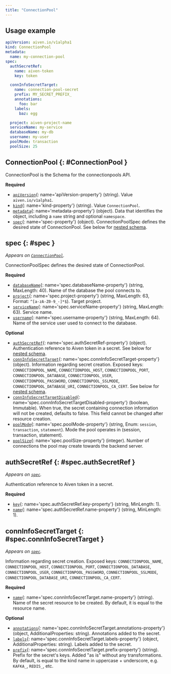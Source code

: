 ```yaml
---
title: "ConnectionPool"
---
```


## Usage example

```yaml
apiVersion: aiven.io/v1alpha1
kind: ConnectionPool
metadata:
  name: my-connection-pool
spec:
  authSecretRef:
    name: aiven-token
    key: token

  connInfoSecretTarget:
    name: connection-pool-secret
    prefix: MY_SECRET_PREFIX_
    annotations:
      foo: bar
    labels:
      baz: egg

  project: aiven-project-name
  serviceName: my-service
  databaseName: my-db
  username: my-user
  poolMode: transaction
  poolSize: 25
```

## ConnectionPool {: #ConnectionPool }

ConnectionPool is the Schema for the connectionpools API.

**Required**

- [`apiVersion`](#apiVersion-property){: name='apiVersion-property'} (string). Value `aiven.io/v1alpha1`.
- [`kind`](#kind-property){: name='kind-property'} (string). Value `ConnectionPool`.
- [`metadata`](#metadata-property){: name='metadata-property'} (object). Data that identifies the object, including a `name` string and optional `namespace`.
- [`spec`](#spec-property){: name='spec-property'} (object). ConnectionPoolSpec defines the desired state of ConnectionPool. See below for [nested schema](#spec).

## spec {: #spec }

_Appears on [`ConnectionPool`](#ConnectionPool)._

ConnectionPoolSpec defines the desired state of ConnectionPool.

**Required**

- [`databaseName`](#spec.databaseName-property){: name='spec.databaseName-property'} (string, MaxLength: 40). Name of the database the pool connects to.
- [`project`](#spec.project-property){: name='spec.project-property'} (string, MaxLength: 63, Format: `^[a-zA-Z0-9_-]*$`). Target project.
- [`serviceName`](#spec.serviceName-property){: name='spec.serviceName-property'} (string, MaxLength: 63). Service name.
- [`username`](#spec.username-property){: name='spec.username-property'} (string, MaxLength: 64). Name of the service user used to connect to the database.

**Optional**

- [`authSecretRef`](#spec.authSecretRef-property){: name='spec.authSecretRef-property'} (object). Authentication reference to Aiven token in a secret. See below for [nested schema](#spec.authSecretRef).
- [`connInfoSecretTarget`](#spec.connInfoSecretTarget-property){: name='spec.connInfoSecretTarget-property'} (object). Information regarding secret creation. Exposed keys: `CONNECTIONPOOL_NAME`, `CONNECTIONPOOL_HOST`, `CONNECTIONPOOL_PORT`, `CONNECTIONPOOL_DATABASE`, `CONNECTIONPOOL_USER`, `CONNECTIONPOOL_PASSWORD`, `CONNECTIONPOOL_SSLMODE`, `CONNECTIONPOOL_DATABASE_URI`, `CONNECTIONPOOL_CA_CERT`. See below for [nested schema](#spec.connInfoSecretTarget).
- [`connInfoSecretTargetDisabled`](#spec.connInfoSecretTargetDisabled-property){: name='spec.connInfoSecretTargetDisabled-property'} (boolean, Immutable). When true, the secret containing connection information will not be created, defaults to false. This field cannot be changed after resource creation.
- [`poolMode`](#spec.poolMode-property){: name='spec.poolMode-property'} (string, Enum: `session`, `transaction`, `statement`). Mode the pool operates in (session, transaction, statement).
- [`poolSize`](#spec.poolSize-property){: name='spec.poolSize-property'} (integer). Number of connections the pool may create towards the backend server.

## authSecretRef {: #spec.authSecretRef }

_Appears on [`spec`](#spec)._

Authentication reference to Aiven token in a secret.

**Required**

- [`key`](#spec.authSecretRef.key-property){: name='spec.authSecretRef.key-property'} (string, MinLength: 1).
- [`name`](#spec.authSecretRef.name-property){: name='spec.authSecretRef.name-property'} (string, MinLength: 1).

## connInfoSecretTarget {: #spec.connInfoSecretTarget }

_Appears on [`spec`](#spec)._

Information regarding secret creation. Exposed keys: `CONNECTIONPOOL_NAME`, `CONNECTIONPOOL_HOST`, `CONNECTIONPOOL_PORT`, `CONNECTIONPOOL_DATABASE`, `CONNECTIONPOOL_USER`, `CONNECTIONPOOL_PASSWORD`, `CONNECTIONPOOL_SSLMODE`, `CONNECTIONPOOL_DATABASE_URI`, `CONNECTIONPOOL_CA_CERT`.

**Required**

- [`name`](#spec.connInfoSecretTarget.name-property){: name='spec.connInfoSecretTarget.name-property'} (string). Name of the secret resource to be created. By default, it is equal to the resource name.

**Optional**

- [`annotations`](#spec.connInfoSecretTarget.annotations-property){: name='spec.connInfoSecretTarget.annotations-property'} (object, AdditionalProperties: string). Annotations added to the secret.
- [`labels`](#spec.connInfoSecretTarget.labels-property){: name='spec.connInfoSecretTarget.labels-property'} (object, AdditionalProperties: string). Labels added to the secret.
- [`prefix`](#spec.connInfoSecretTarget.prefix-property){: name='spec.connInfoSecretTarget.prefix-property'} (string). Prefix for the secret's keys. Added "as is" without any transformations. By default, is equal to the kind name in uppercase + underscore, e.g. `KAFKA_`, `REDIS_`, etc.
